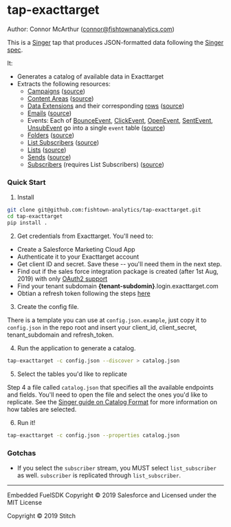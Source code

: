 # tap-exacttarget

Author: Connor McArthur (connor@fishtownanalytics.com)

This is a [Singer](http://singer.io) tap that produces JSON-formatted data following the [Singer spec](https://github.com/singer-io/getting-started/blob/master/SPEC.md).

It:

- Generates a catalog of available data in Exacttarget
- Extracts the following resources:
  - [Campaigns](https://developer.salesforce.com/docs/atlas.en-us.noversion.mc-apis.meta/mc-apis/campaign.htm) ([source](../master/tap_exacttarget/endpoints/campaigns.py))
  - [Content Areas](https://developer.salesforce.com/docs/atlas.en-us.noversion.mc-apis.meta/mc-apis/contentarea.htm) ([source](../master/tap_exacttarget/endpoints/content_areas.py))
  - [Data Extensions](https://developer.salesforce.com/docs/atlas.en-us.noversion.mc-apis.meta/mc-apis/dataextension.htm) and their corresponding [rows](https://developer.salesforce.com/docs/atlas.en-us.noversion.mc-apis.meta/mc-apis/dataextensionobject.htm) ([source](../master/tap_exacttarget/endpoints/data_extensions.py))
  - [Emails](https://developer.salesforce.com/docs/atlas.en-us.noversion.mc-apis.meta/mc-apis/email.htm) ([source](../master/tap_exacttarget/endpoints/emails.py))
  - Events: Each of [BounceEvent](https://developer.salesforce.com/docs/atlas.en-us.noversion.mc-apis.meta/mc-apis/bounceevent.htm), [ClickEvent](https://developer.salesforce.com/docs/atlas.en-us.noversion.mc-apis.meta/mc-apis/clickevent.htm), [OpenEvent](https://developer.salesforce.com/docs/atlas.en-us.noversion.mc-apis.meta/mc-apis/openevent.htm), [SentEvent](https://developer.salesforce.com/docs/atlas.en-us.noversion.mc-apis.meta/mc-apis/sentevent.htm), [UnsubEvent](https://developer.salesforce.com/docs/atlas.en-us.noversion.mc-apis.meta/mc-apis/unsubevent.htm) go into a single `event` table ([source](../master/tap_exacttarget/endpoints/events.py))
  - [Folders](https://developer.salesforce.com/docs/atlas.en-us.noversion.mc-apis.meta/mc-apis/datafolder.htm) ([source](../master/tap_exacttarget/endpoints/folders.py))
  - [List Subscribers](https://developer.salesforce.com/docs/atlas.en-us.noversion.mc-apis.meta/mc-apis/listsubscriber.htm) ([source](../master/tap_exacttarget/endpoints/list_subscribers.py))
  - [Lists](https://developer.salesforce.com/docs/atlas.en-us.noversion.mc-apis.meta/mc-apis/list.htm) ([source](../master/tap_exacttarget/endpoints/lists.py))
  - [Sends](https://developer.salesforce.com/docs/atlas.en-us.noversion.mc-apis.meta/mc-apis/send.htm) ([source](../master/tap_exacttarget/endpoints/sends.py))
  - [Subscribers](https://developer.salesforce.com/docs/atlas.en-us.noversion.mc-apis.meta/mc-apis/send.htm) (requires List Subscribers) ([source](../master/tap_exacttarget/endpoints/subscribers.py))

### Quick Start

1. Install

```bash
git clone git@github.com:fishtown-analytics/tap-exacttarget.git
cd tap-exacttarget
pip install .
```

2. Get credentials from Exacttarget. You'll need to:

- Create a Salesforce Marketing Cloud App
- Authenticate it to your Exacttarget account
- Get client ID and secret. Save these -- you'll need them in the next step.
- Find out if the sales force integration package is created (after 1st Aug, 2019) with only [OAuth2 support](https://help.salesforce.com/articleView?id=mc_rn_january_2019_platform_ip_enhanced_functionality_oauth2_0.htm&type=5)
- Find your tenant subdomain **{tenant-subdomin}**.login.exacttarget.com
- Obtian a refresh token following the steps [here](https://developer.salesforce.com/docs/atlas.en-us.mc-app-development.meta/mc-app-development/access-token-app.htm)

3. Create the config file.

There is a template you can use at `config.json.example`, just copy it to `config.json` in the repo root and insert your client_id, client_secret, tenant_subdomain and refresh_token.

4. Run the application to generate a catalog.

```bash
tap-exacttarget -c config.json --discover > catalog.json
```

5. Select the tables you'd like to replicate

Step 4 a file called `catalog.json` that specifies all the available endpoints and fields. You'll need to open the file and select the ones you'd like to replicate. See the [Singer guide on Catalog Format](https://github.com/singer-io/getting-started/blob/c3de2a10e10164689ddd6f24fee7289184682c1f/BEST_PRACTICES.md#catalog-format) for more information on how tables are selected.

6. Run it!

```bash
tap-exacttarget -c config.json --properties catalog.json
```

### Gotchas

- If you select the `subscriber` stream, you MUST select `list_subscriber` as well. `subscriber` is replicated through `list_subscriber`.

---

Embedded FuelSDK Copyright &copy; 2019 Salesforce and Licensed under the MIT License

Copyright &copy; 2019 Stitch
